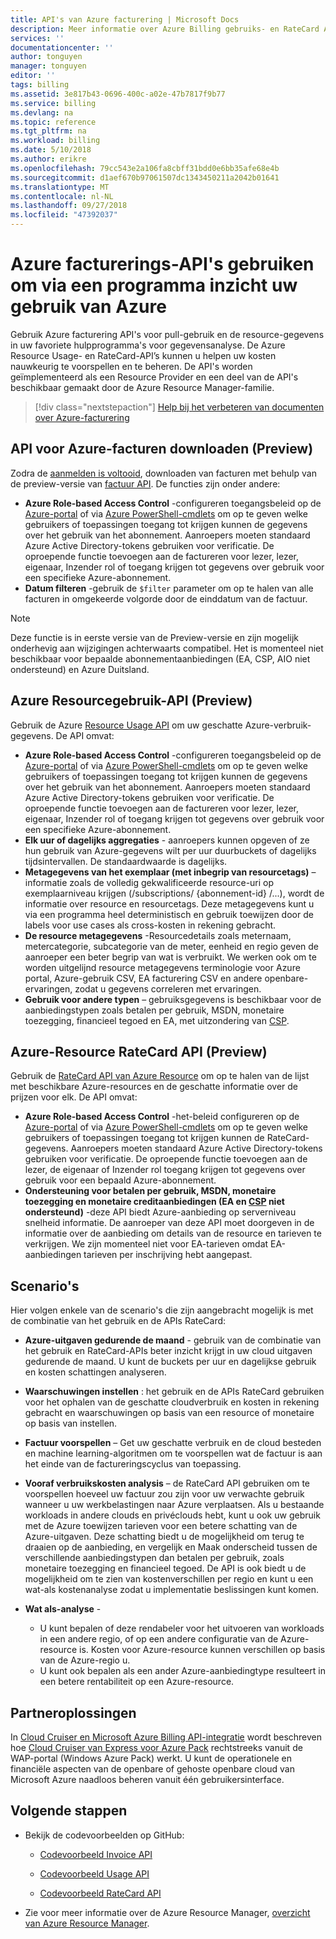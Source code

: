 ```yaml
---
title: API's van Azure facturering | Microsoft Docs
description: Meer informatie over Azure Billing gebruiks- en RateCard APIs's die worden gebruikt voor het bieden van inzicht in het gebruik van Azure-resources en trends.
services: ''
documentationcenter: ''
author: tonguyen
manager: tonguyen
editor: ''
tags: billing
ms.assetid: 3e817b43-0696-400c-a02e-47b7817f9b77
ms.service: billing
ms.devlang: na
ms.topic: reference
ms.tgt_pltfrm: na
ms.workload: billing
ms.date: 5/10/2018
ms.author: erikre
ms.openlocfilehash: 79cc543e2a106fa8cbff31bdd0e6bb35afe68e4b
ms.sourcegitcommit: d1aef670b97061507dc1343450211a2042b01641
ms.translationtype: MT
ms.contentlocale: nl-NL
ms.lasthandoff: 09/27/2018
ms.locfileid: "47392037"
---
```

# <a name="use-azure-billing-apis-to-programmatically-get-insight-into-your-azure-usage"></a>Azure facturerings-API's gebruiken om via een programma inzicht uw gebruik van Azure
Gebruik Azure facturering API's voor pull-gebruik en de resource-gegevens in uw favoriete hulpprogramma's voor gegevensanalyse. De Azure Resource Usage- en RateCard-API’s kunnen u helpen uw kosten nauwkeurig te voorspellen en te beheren. De API's worden geïmplementeerd als een Resource Provider en een deel van de API's beschikbaar gemaakt door de Azure Resource Manager-familie.  

> [!div class="nextstepaction"]
> [Help bij het verbeteren van documenten over Azure-facturering](https://go.microsoft.com/fwlink/p/?linkid=2010091)

## <a name="azure-invoice-download-api-preview"></a>API voor Azure-facturen downloaden (Preview)
Zodra de [aanmelden is voltooid](billing-manage-access.md#opt-in), downloaden van facturen met behulp van de preview-versie van [factuur API](/rest/api/billing). De functies zijn onder andere:

* **Azure Role-based Access Control** -configureren toegangsbeleid op de [Azure-portal](https://portal.azure.com) of via [Azure PowerShell-cmdlets](/powershell/azure/overview) om op te geven welke gebruikers of toepassingen toegang tot krijgen kunnen de gegevens over het gebruik van het abonnement. Aanroepers moeten standaard Azure Active Directory-tokens gebruiken voor verificatie. De oproepende functie toevoegen aan de factureren voor lezer, lezer, eigenaar, Inzender rol of toegang krijgen tot gegevens over gebruik voor een specifieke Azure-abonnement.
* **Datum filteren** -gebruik de `$filter` parameter om op te halen van alle facturen in omgekeerde volgorde door de einddatum van de factuur. 

> [!NOTE]
> Deze functie is in eerste versie van de Preview-versie en zijn mogelijk onderhevig aan wijzigingen achterwaarts compatibel. Het is momenteel niet beschikbaar voor bepaalde abonnementaanbiedingen (EA, CSP, AIO niet ondersteund) en Azure Duitsland.

## <a name="azure-resource-usage-api-preview"></a>Azure Resourcegebruik-API (Preview)
Gebruik de Azure [Resource Usage API](https://msdn.microsoft.com/library/azure/mt219003) om uw geschatte Azure-verbruik-gegevens. De API omvat:

* **Azure Role-based Access Control** -configureren toegangsbeleid op de [Azure-portal](https://portal.azure.com) of via [Azure PowerShell-cmdlets](/powershell/azure/overview) om op te geven welke gebruikers of toepassingen toegang tot krijgen kunnen de gegevens over het gebruik van het abonnement. Aanroepers moeten standaard Azure Active Directory-tokens gebruiken voor verificatie. De oproepende functie toevoegen aan de factureren voor lezer, lezer, eigenaar, Inzender rol of toegang krijgen tot gegevens over gebruik voor een specifieke Azure-abonnement.
* **Elk uur of dagelijks aggregaties** - aanroepers kunnen opgeven of ze hun gebruik van Azure-gegevens wilt per uur duurbuckets of dagelijks tijdsintervallen. De standaardwaarde is dagelijks.
* **Metagegevens van het exemplaar (met inbegrip van resourcetags)** – informatie zoals de volledig gekwalificeerde resource-uri op exemplaarniveau krijgen (/subscriptions/ {abonnement-id} /...), wordt de informatie over resource en resourcetags. Deze metagegevens kunt u via een programma heel deterministisch en gebruik toewijzen door de labels voor use cases als cross-kosten in rekening gebracht.
* **De resource metagegevens** -Resourcedetails zoals meternaam, metercategorie, subcategorie van de meter, eenheid en regio geven de aanroeper een beter begrip van wat is verbruikt. We werken ook om te worden uitgelijnd resource metagegevens terminologie voor Azure portal, Azure-gebruik CSV, EA facturering CSV en andere openbare-ervaringen, zodat u gegevens correleren met ervaringen.
* **Gebruik voor andere typen** – gebruiksgegevens is beschikbaar voor de aanbiedingstypen zoals betalen per gebruik, MSDN, monetaire toezegging, financieel tegoed en EA, met uitzondering van [CSP](https://docs.microsoft.com/azure/cloud-solution-provider/billing/azure-csp-invoice#retrieve-usage-data-for-a-specific-subscription).

## <a name="azure-resource-ratecard-api-preview"></a>Azure-Resource RateCard API (Preview)
Gebruik de [RateCard API van Azure Resource](https://msdn.microsoft.com/library/azure/mt219005) om op te halen van de lijst met beschikbare Azure-resources en de geschatte informatie over de prijzen voor elk. De API omvat:

* **Azure Role-based Access Control** -het-beleid configureren op de [Azure-portal](https://portal.azure.com) of via [Azure PowerShell-cmdlets](/powershell/azure/overview) om op te geven welke gebruikers of toepassingen toegang tot krijgen kunnen de RateCard-gegevens. Aanroepers moeten standaard Azure Active Directory-tokens gebruiken voor verificatie. De oproepende functie toevoegen aan de lezer, de eigenaar of Inzender rol toegang krijgen tot gegevens over gebruik voor een bepaald Azure-abonnement.
* **Ondersteuning voor betalen per gebruik, MSDN, monetaire toezegging en monetaire creditaanbiedingen (EA en [CSP](https://docs.microsoft.com/azure/cloud-solution-provider/billing/azure-csp-pricelist#get-prices-by-using-the-azure-rate-card) niet ondersteund)** -deze API biedt Azure-aanbieding op serverniveau snelheid informatie.  De aanroeper van deze API moet doorgeven in de informatie over de aanbieding om details van de resource en tarieven te verkrijgen. We zijn momenteel niet voor EA-tarieven omdat EA-aanbiedingen tarieven per inschrijving hebt aangepast. 

## <a name="scenarios"></a>Scenario's
Hier volgen enkele van de scenario's die zijn aangebracht mogelijk is met de combinatie van het gebruik en de APIs RateCard:

* **Azure-uitgaven gedurende de maand** - gebruik van de combinatie van het gebruik en RateCard-APIs beter inzicht krijgt in uw cloud uitgaven gedurende de maand. U kunt de buckets per uur en dagelijkse gebruik en kosten schattingen analyseren.
* **Waarschuwingen instellen** : het gebruik en de APIs RateCard gebruiken voor het ophalen van de geschatte cloudverbruik en kosten in rekening gebracht en waarschuwingen op basis van een resource of monetaire op basis van instellen.
* **Factuur voorspellen** – Get uw geschatte verbruik en de cloud besteden en machine learning-algoritmen om te voorspellen wat de factuur is aan het einde van de factureringscyclus van toepassing.
* **Vooraf verbruikskosten analysis** – de RateCard API gebruiken om te voorspellen hoeveel uw factuur zou zijn voor uw verwachte gebruik wanneer u uw werkbelastingen naar Azure verplaatsen. Als u bestaande workloads in andere clouds en privéclouds hebt, kunt u ook uw gebruik met de Azure toewijzen tarieven voor een betere schatting van de Azure-uitgaven. Deze schatting biedt u de mogelijkheid om terug te draaien op de aanbieding, en vergelijk en Maak onderscheid tussen de verschillende aanbiedingstypen dan betalen per gebruik, zoals monetaire toezegging en financieel tegoed. De API is ook biedt u de mogelijkheid om te zien van kostenverschillen per regio en kunt u een wat-als kostenanalyse zodat u implementatie beslissingen kunt komen.
* **Wat als-analyse** -
  
  * U kunt bepalen of deze rendabeler voor het uitvoeren van workloads in een andere regio, of op een andere configuratie van de Azure-resource is. Kosten voor Azure-resource kunnen verschillen op basis van de Azure-regio u.
  * U kunt ook bepalen als een ander Azure-aanbiedingtype resulteert in een betere rentabiliteit op een Azure-resource.
  
## <a name="partner-solutions"></a>Partneroplossingen
In [Cloud Cruiser en Microsoft Azure Billing API-integratie](billing-usage-rate-card-partner-solution-cloudcruiser.md) wordt beschreven hoe [Cloud Cruiser van Express voor Azure Pack](http://www.cloudcruiser.com/partners/microsoft/) rechtstreeks vanuit de WAP-portal (Windows Azure Pack) werkt. U kunt de operationele en financiële aspecten van de openbare of gehoste openbare cloud van Microsoft Azure naadloos beheren vanuit één gebruikersinterface.   

## <a name="next-steps"></a>Volgende stappen
* Bekijk de codevoorbeelden op GitHub:
  * [Codevoorbeeld Invoice API](https://go.microsoft.com/fwlink/?linkid=845124)

  * [Codevoorbeeld Usage API](https://github.com/Azure-Samples/billing-dotnet-usage-api)

  * [Codevoorbeeld RateCard API](https://github.com/Azure-Samples/billing-dotnet-ratecard-api)

* Zie voor meer informatie over de Azure Resource Manager, [overzicht van Azure Resource Manager](../azure-resource-manager/resource-group-overview.md). 




